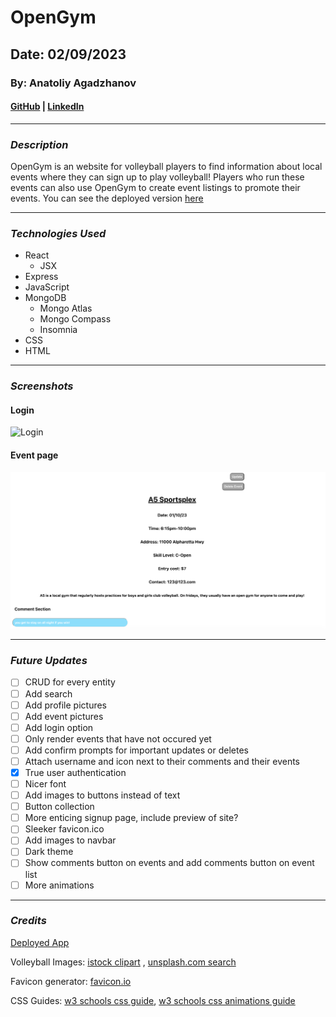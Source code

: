 # **OpenGym**
## **Date**: 02/09/2023
### **By**: Anatoliy Agadzhanov
#### [GitHub](https://github.com/yesanatoliy) | [LinkedIn](https://www.linkedin.com/in/anatoliy-agadzhanov-5a2a54173/)
***
### ***Description***
OpenGym is an website for volleyball players to find information about local events where they can sign up to play volleyball! Players who run these events can also use OpenGym to create event listings to promote their events. You can see the deployed version [here](https://opengym-app.herokuapp.com/)

***
### ***Technologies Used***
* React
    * JSX
* Express
* JavaScript
* MongoDB
    * Mongo Atlas
    * Mongo Compass
    * Insomnia
* CSS
* HTML
***
### ***Screenshots***

#### **Login**
![Login](./screenshots/OpenGym-Login.png)

#### **Event page**
![Event page](./screenshots/OpenGym-Event.png)
***
### ***Future Updates***
- [ ] CRUD for every entity
- [ ] Add search
- [ ] Add profile pictures
- [ ] Add event pictures
- [ ] Add login option
- [ ] Only render events that have not occured yet
- [ ] Add confirm prompts for important updates or deletes
- [ ] Attach username and icon next to their comments and their events
- [x] True user authentication
- [ ] Nicer font
- [ ] Add images to buttons instead of text
- [ ] Button collection
- [ ] More enticing signup page, include preview of site?
- [ ] Sleeker favicon.ico
- [ ] Add images to navbar
- [ ] Dark theme
- [ ] Show comments button on events and add comments button on event list
- [ ] More animations
***
### ***Credits***

[Deployed App](https://opengym-app.herokuapp.com/)

Volleyball Images: [istock clipart](https://www.istockphoto.com/illustrations/black-and-white-volleyball-net) , [unsplash.com search](https://images.unsplash.com/photo-1553005746-9245ba190489?ixlib=rb-4.0.3&ixid=MnwxMjA3fDB8MHxwaG90by1wYWdlfHx8fGVufDB8fHx8&auto=format&fit=crop&w=1470&q=80)

Favicon generator: [favicon.io](https://favicon.io/favicon-converter/)

CSS Guides: [w3 schools css guide](https://www.w3schools.com/css/default.asp), [w3 schools css animations guide](https://www.w3schools.com/css/css3_animations.asp)

